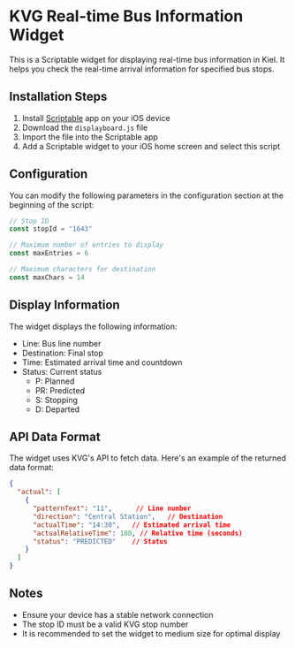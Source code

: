 # KVG Real-time Bus Information Widget

This is a Scriptable widget for displaying real-time bus information in Kiel. It helps you check the real-time arrival information for specified bus stops.

## Installation Steps

1. Install [Scriptable](https://apps.apple.com/app/scriptable/id1405459188) app on your iOS device
2. Download the `displayboard.js` file
3. Import the file into the Scriptable app
4. Add a Scriptable widget to your iOS home screen and select this script

## Configuration

You can modify the following parameters in the configuration section at the beginning of the script:

```javascript
// Stop ID
const stopId = "1643"

// Maximum number of entries to display
const maxEntries = 6

// Maximum characters for destination
const maxChars = 14
```

## Display Information

The widget displays the following information:

- Line: Bus line number
- Destination: Final stop
- Time: Estimated arrival time and countdown
- Status: Current status
  - P: Planned
  - PR: Predicted
  - S: Stopping
  - D: Departed

## API Data Format

The widget uses KVG's API to fetch data. Here's an example of the returned data format:

```json
{
  "actual": [
    {
      "patternText": "11",      // Line number
      "direction": "Central Station",   // Destination
      "actualTime": "14:30",   // Estimated arrival time
      "actualRelativeTime": 180, // Relative time (seconds)
      "status": "PREDICTED"    // Status
    }
  ]
}
```

## Notes

- Ensure your device has a stable network connection
- The stop ID must be a valid KVG stop number
- It is recommended to set the widget to medium size for optimal display